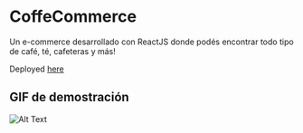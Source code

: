 # CoffeCommerce

Un e-commerce desarrollado con ReactJS donde podés encontrar todo tipo de café, té, cafeteras y más!

Deployed [here](https://coffeecommerce.netlify.app/)

## GIF de demostración

![Alt Text](https://media.giphy.com/media/erAriTOptUcNJD3YMo/source.gif)
